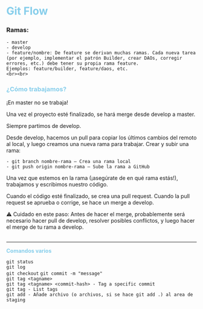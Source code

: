 # <span style="color: skyblue;">Git Flow</span>


### Ramas:

    - master
    - develop
    - feature/nombre: De feature se derivan muchas ramas. Cada nueva tarea (por ejemplo, implementar el patrón Builder, crear DAOs, corregir errores, etc.) debe tener su propia rama feature.
    Ejemplos: feature/builder, feature/daos, etc.
    <br><br>

### <span style="color: skyblue;">¿Cómo trabajamos?</span>

¡En master no se trabaja!

Una vez el proyecto esté finalizado, se hará merge desde develop a master.

Siempre partimos de develop.

Desde develop, hacemos un pull para copiar los últimos cambios del remoto al local, y luego creamos una nueva rama para trabajar.
Crear y subir una rama:

    - git branch nombre-rama — Crea una rama local
    - git push origin nombre-rama — Sube la rama a GitHub

Una vez que estemos en la rama (¡asegúrate de en qué rama estás!), trabajamos y escribimos nuestro código.


Cuando el código esté finalizado, se crea una pull request.
Cuando la pull request se aprueba o corrige, se hace un merge a develop.


⚠️ Cuidado en este paso:
Antes de hacer el merge, probablemente será necesario hacer pull de develop, resolver posibles conflictos, y luego hacer el merge de tu rama a develop.
<br><br>

* * *

<span style="color: skyblue;">**Comandos varios**</span>

`git status`  
`git log`  
`git checkout`
`git commit -m "message"`  
`git tag <tagname>`  
`git tag <tagname> <commit-hash> - Tag a specific commit`  
`git tag - List tags`  
`git add - Añade archivo (o archivos, si se hace git add .) al area de staging`
